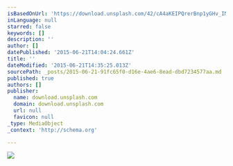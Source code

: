 ```yaml
---
isBasedOnUrl: 'https://download.unsplash.com/42/cA4aKEIPQrerBnp1yGHv_IMG_9534-3-2.jpg'
inLanguage: null
starred: false
keywords: []
description: ''
author: []
datePublished: '2015-06-21T14:04:24.661Z'
title: ''
dateModified: '2015-06-21T14:35:25.013Z'
sourcePath: _posts/2015-06-21-91fc65f0-d16e-4ae6-8ead-dbd7234577aa.md
published: true
authors: []
publisher:
  name: download.unsplash.com
  domain: download.unsplash.com
  url: null
  favicon: null
_type: MediaObject
_context: 'http://schema.org'

---
```

![](https://download.unsplash.com/42/cA4aKEIPQrerBnp1yGHv_IMG_9534-3-2.jpg)